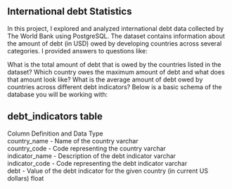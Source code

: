 ## International debt Statistics
In this project, I explored and analyzed international debt data collected by The World Bank using PostgreSQL. The dataset contains information about the amount of debt (in USD) owed by developing countries across several categories. I provided answers to questions like:

What is the total amount of debt that is owed by the countries listed in the dataset?
Which country owes the maximum amount of debt and what does that amount look like?
What is the average amount of debt owed by countries across different debt indicators?
Below is a basic schema of the database you will be working with:

## debt_indicators table  
Column Definition	and Data Type  
country_name	  -  Name of the country	varchar  
country_code    - Code representing the country	varchar  
indicator_name  -	Description of the debt indicator	varchar  
indicator_code  -	Code representing the debt indicator	varchar  
debt            -	Value of the debt indicator for the given country (in current US dollars)	float
